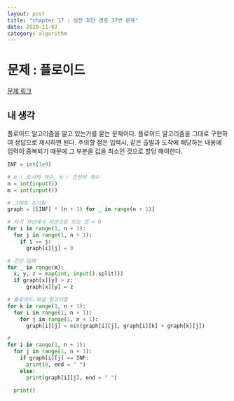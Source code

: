 ```yaml
---
layout: post
title: "chapter 17 : 실전 최단 경로 37번 문제"
date: 2020-11-07
category: algorithm
---
```

# 문제 : 플로이드
[문제 링크](https://www.acmicpc.net/problem/11404)
## 내 생각
플로이드 알고리즘을 알고 있는가를 묻는 문제이다. 플로이드 알고리즘을 그대로 구현하여 정답으로 제시하면 된다. 주의할 점은 입력시, 같은 출발과 도착에 해당하는 내용에 입력이 중복되기 때문에 그 부분을 값을 최소인 것으로 할당 해야한다.
```python
INF = int(1e9)

# n : 도시의 개수, m : 간선의 개수
n = int(input())
m = int(input())

# 그래프 초기화
graph = [[INF] * (n + 1) for _ in range(n + 1)]

# 자기 자신에서 자신으로 오는 것 = 0
for i in range(1, n + 1):
  for j in range(1, n + 1):
    if i == j:
      graph[i][j] = 0

# 간선 입력
for _ in range(m):
  x, y, z = map(int, input().split())
  if graph[x][y] > z:
      graph[x][y] = z

# 플로이드-워셜 알고리즘
for k in range(1, n + 1):
  for i in range(1, n + 1):
    for j in range(1, n + 1):
      graph[i][j] = min(graph[i][j], graph[i][k] + graph[k][j])

# 
for i in range(1, n + 1):
  for j in range(1, n + 1):
    if graph[i][j] == INF:
      print(0, end = " ")
    else:
      print(graph[i][j], end = " ")

  print()
```
